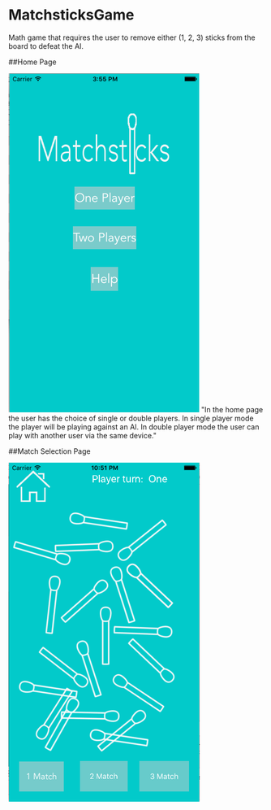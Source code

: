 # MatchsticksGame
Math game that requires the user to remove either (1, 2, 3) sticks from the board to defeat the AI. 


##Home Page

![alt text](https://github.com/ChenCodes/MatchsticksGame/blob/master/Screen%20Shot%202016-06-22%20at%203.55.22%20PM.png )
"In the home page the user has the choice of single or double players. In single player mode the player will be playing against an AI. In double player mode the user can play with another user via the same device."

##Match Selection Page



![alt text](https://github.com/ChenCodes/MatchsticksGame/blob/master/Screen%20Shot%202016-06-22%20at%2010.51.44%20PM.png "Description goes here")

